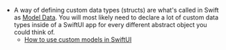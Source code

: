 - A way of defining custom data types (structs) are what's called in Swift as [Model Data](https://developer.apple.com/documentation/swiftui/model-data). You will most likely need to declare a lot of custom data types inside of a SwiftUI app for every different abstract object you could think of.
	- [How to use custom models in SwiftUI](https://youtu.be/bQQlnGaYN14?si=61xs6rpfgI7d7jVn)